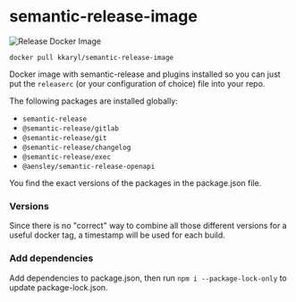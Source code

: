 # semantic-release-image

![Release Docker Image](https://github.com/kkaryl/semantic-release-image/workflows/Release%20Docker%20Image/badge.svg)

`docker pull kkaryl/semantic-release-image`

Docker image with semantic-release and plugins installed so you can just put
the `releaserc` (or your configuration of choice) file into your repo.

The following packages are installed globally:

- `semantic-release`
- `@semantic-release/gitlab`
- `@semantic-release/git`
- `@semantic-release/changelog`
- `@semantic-release/exec`
- `@aensley/semantic-release-openapi`

You find the exact versions of the packages in the package.json file.

### Versions

Since there is no "correct" way to combine all those different versions
for a useful docker tag, a timestamp will be used for each build.

### Add dependencies

Add dependencies to package.json, then run `npm i --package-lock-only` to update package-lock.json.
